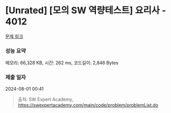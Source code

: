 # [Unrated] [모의 SW 역량테스트] 요리사 - 4012 

[문제 링크](https://swexpertacademy.com/main/code/problem/problemDetail.do?contestProbId=AWIeUtVakTMDFAVH) 

### 성능 요약

메모리: 66,328 KB, 시간: 262 ms, 코드길이: 2,846 Bytes

### 제출 일자

2024-08-01 00:41



> 출처: SW Expert Academy, https://swexpertacademy.com/main/code/problem/problemList.do